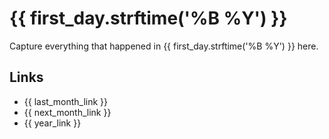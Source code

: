 # {{ first_day.strftime('%B %Y') }}

Capture everything that happened in {{ first_day.strftime('%B %Y') }} here.

## Links
- {{ last_month_link }}
- {{ next_month_link }}
- {{ year_link }}
